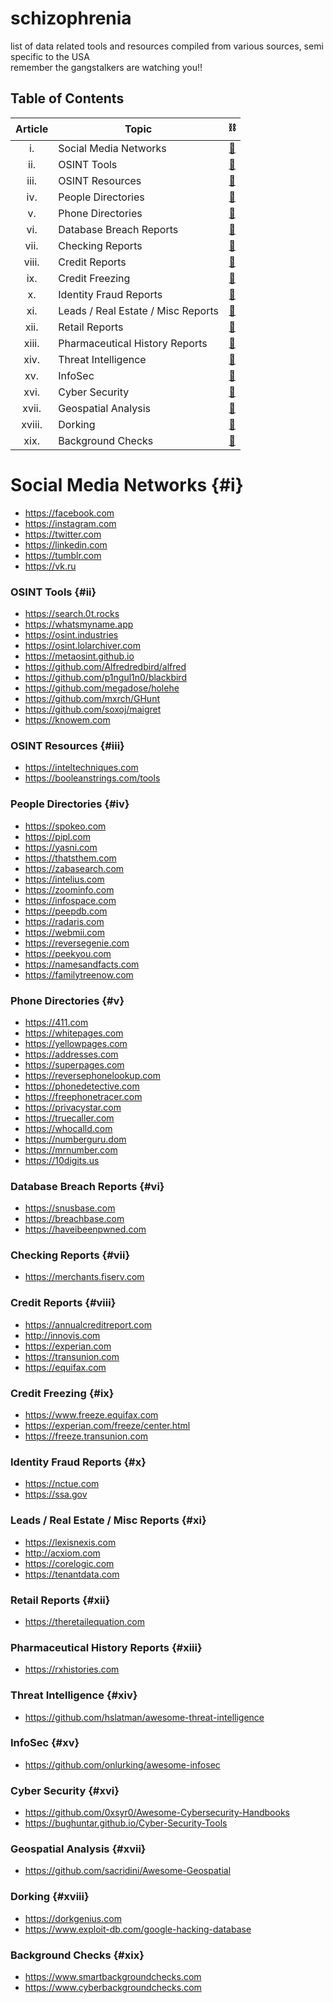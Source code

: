 # schizophrenia
list of data related tools and resources compiled from various sources, semi specific to the USA  
remember the gangstalkers are watching you!!  

## Table of Contents

| Article        | Topic                              | ⛓️ |
|:--------------:|------------------------------------|:--:|
| i.             | Social Media Networks              | [🔗](#i)     |   
| ii.            | OSINT Tools                        | [🔗](#ii)    |   
| iii.           | OSINT Resources                    | [🔗](#iii)   |  
| iv.            | People Directories                 | [🔗](#iv)    |   
| v.             | Phone Directories                  | [🔗](#v)     |   
| vi.            | Database Breach Reports            | [🔗](#vi)    |   
| vii.           | Checking Reports                   | [🔗](#vii)   |   
| viii.          | Credit Reports                     | [🔗](#viii)  |  
| ix.            | Credit Freezing                    | [🔗](#ix)    |   
| x.             | Identity Fraud Reports             | [🔗](#x)     |   
| xi.            | Leads / Real Estate / Misc Reports | [🔗](#xi)    |  
| xii.           | Retail Reports                     | [🔗](#xii)   |   
| xiii.          | Pharmaceutical History Reports     | [🔗](#xiii)  |   
| xiv.           | Threat Intelligence                | [🔗](#xiv)   |   
| xv.            | InfoSec                            | [🔗](#xv)    |   
| xvi.           | Cyber Security                     | [🔗](#xvi)   |   
| xvii.          | Geospatial Analysis                | [🔗](#xvii)  |   
| xviii.         | Dorking                            | [🔗](#xviii) |   
| xix.           | Background Checks                  | [🔗](#xix)   | 

# Social Media Networks {#i}  

- https://facebook.com
- https://instagram.com
- https://twitter.com
- https://linkedin.com
- https://tumblr.com
- https://vk.ru

### OSINT Tools {#ii}    
  
- https://search.0t.rocks
- https://whatsmyname.app
- https://osint.industries
- https://osint.lolarchiver.com
- https://metaosint.github.io
- https://github.com/Alfredredbird/alfred
- https://github.com/p1ngul1n0/blackbird
- https://github.com/megadose/holehe
- https://github.com/mxrch/GHunt
- https://github.com/soxoj/maigret
- https://knowem.com

### OSINT Resources {#iii}

- https://inteltechniques.com
- https://booleanstrings.com/tools
 
### People Directories {#iv}  

- https://spokeo.com
- https://pipl.com
- https://yasni.com
- https://thatsthem.com
- https://zabasearch.com
- https://intelius.com
- https://zoominfo.com
- https://infospace.com
- https://peepdb.com
- https://radaris.com
- https://webmii.com
- https://reversegenie.com
- https://peekyou.com
- https://namesandfacts.com
- https://familytreenow.com

### Phone Directories {#v}  

- https://411.com
- https://whitepages.com
- https://yellowpages.com
- https://addresses.com
- https://superpages.com
- https://reversephonelookup.com
- https://phonedetective.com
- https://freephonetracer.com
- https://privacystar.com
- https://truecaller.com
- https://whocalld.com
- https://numberguru.dom
- https://mrnumber.com
- https://10digits.us

### Database Breach Reports {#vi}

- https://snusbase.com
- https://breachbase.com
- https://haveibeenpwned.com

### Checking Reports {#vii}

- https://merchants.fiserv.com

### Credit Reports {#viii}  

- https://annualcreditreport.com
- http://innovis.com
- https://experian.com
- https://transunion.com
- https://equifax.com

### Credit Freezing {#ix}

- https://www.freeze.equifax.com
- https://experian.com/freeze/center.html
- https://freeze.transunion.com

### Identity Fraud Reports {#x}

- https://nctue.com
- https://ssa.gov

### Leads / Real Estate / Misc Reports {#xi}  

- https://lexisnexis.com
- http://acxiom.com
- https://corelogic.com
- https://tenantdata.com

### Retail Reports {#xii}

- https://theretailequation.com

### Pharmaceutical History Reports {#xiii}

- https://rxhistories.com

### Threat Intelligence {#xiv} 

- https://github.com/hslatman/awesome-threat-intelligence

### InfoSec {#xv}

- https://github.com/onlurking/awesome-infosec

### Cyber Security {#xvi}

- https://github.com/0xsyr0/Awesome-Cybersecurity-Handbooks
- https://bughuntar.github.io/Cyber-Security-Tools

### Geospatial Analysis {#xvii}

- https://github.com/sacridini/Awesome-Geospatial

### Dorking {#xviii}

- https://dorkgenius.com
- https://www.exploit-db.com/google-hacking-database

### Background Checks {#xix}

- https://www.smartbackgroundchecks.com
- https://www.cyberbackgroundchecks.com
